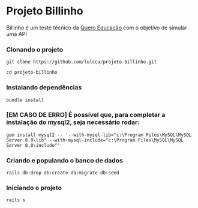 <h1> Projeto Billinho </h1>

Billinho é um teste técnico da [Quero Educação](https://sobre.quero.com/) com o objetivo de simular uma API



<h3>Clonando o projeto</h3>

` git clone https://github.com/lulcca/projeto-billinho.git `

` cd projeto-billinho `

<h3>Instalando dependências</h3>

` bundle install `

<h3>[EM CASO DE ERRO] É possível que, para completar a instalação do mysql2, seja necessário rodar: </h3>

` gem install mysql2 -- '--with-mysql-lib="c:\Program Files\MySQL\MySQL Server 8.0\lib" --with-mysql-include="c:\Program Files\MySQL\MySQL Server 8.0\include"' `

<h3>Criando e populando o banco de dados</h3>

` rails db:drop db:create db:migrate db:seed `

<h3>Iniciando o projeto</h3>

` rails s `
